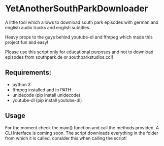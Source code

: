 # YetAnotherSouthParkDownloader
A little tool which allows to download south park episodes with german and english audio tracks and english subtitles.

Heavy props to the guys behind youtube-dl and ffmpeg which made this project fun and easy!

Please use this script only for educational purposes and not to download episodes from southpark.de or southparkstudios.cc!!

## Requirements:
- python 3
- ffmpeg installed and in PATH
- unidecode (pip install unidecode)
- youtube-dl (pip install youtube-dl)

## Usage
For the moment check the main() function and call the methods provided. A CLI Interface is coming soon.
The script downloads everything in the folder from which it is called, consider this when calling the script!
